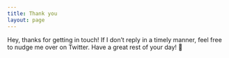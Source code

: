 ```yaml
---
title: Thank you
layout: page
---
```


Hey, thanks for getting in touch! If I don’t reply in a timely manner, feel free to nudge me over on Twitter. Have a great rest of your day! 💖 
